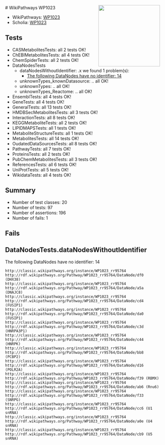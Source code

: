 <img style="float: right; width: 200px" src="https://upload.wikimedia.org/wikipedia/commons/thumb/8/83/Wplogo_with_text_500.png/640px-Wplogo_with_text_500.png" />
# WikiPathways WP1023

* WikiPathways: [WP1023](https://wikipathways.org/pathways/WP1023)
* Scholia: [WP1023](https://scholia.toolforge.org/wikipathways/WP1023)
## Tests
* CASMetabolitesTests: all 2 tests OK!
* ChEBIMetabolitesTests: all 4 tests OK!
* ChemSpiderTests: all 2 tests OK!
* DataNodesTests
    * dataNodesWithoutIdentifier: .x we found 1 problem(s):
        * [The following DataNodes have no identifier: 14](#8792c494)
    * unknownTypes_knownDatasource: .. all OK!
    * unknownTypes: .. all OK!
    * unknownTypes_Reactome: .. all OK!
* EnsemblTests: all 4 tests OK!
* GeneTests: all 4 tests OK!
* GeneralTests: all 13 tests OK!
* HMDBSecMetabolitesTests: all 3 tests OK!
* InteractionTests: all 8 tests OK!
* KEGGMetaboliteTests: all 2 tests OK!
* LIPIDMAPSTests: all 1 tests OK!
* MetaboliteStructureTests: all 1 tests OK!
* MetabolitesTests: all 14 tests OK!
* OudatedDataSourcesTests: all 8 tests OK!
* PathwayTests: all 7 tests OK!
* ProteinsTests: all 2 tests OK!
* PubChemMetabolitesTests: all 3 tests OK!
* ReferencesTests: all 6 tests OK!
* UniProtTests: all 5 tests OK!
* WikidataTests: all 4 tests OK!


## Summary

* Number of test classes: 20
* Number of tests: 97
* Number of assertions: 196
* Number of fails: 1

## Fails

<a name="8792c494" />

## DataNodesTests.dataNodesWithoutIdentifier

The following DataNodes have no identifier: 14
```
http://classic.wikipathways.org/instance/WP1023_rr95764 http://rdf.wikipathways.org/Pathway/WP1023_rr95764/DataNode/df0 (DHX38)
http://classic.wikipathways.org/instance/WP1023_rr95764 http://rdf.wikipathways.org/Pathway/WP1023_rr95764/DataNode/a5a (DNAJC8)
http://classic.wikipathways.org/instance/WP1023_rr95764 http://rdf.wikipathways.org/Pathway/WP1023_rr95764/DataNode/cd4 (FUSIP1)
http://classic.wikipathways.org/instance/WP1023_rr95764 http://rdf.wikipathways.org/Pathway/WP1023_rr95764/DataNode/da0 (FUSIP1)
http://classic.wikipathways.org/instance/WP1023_rr95764 http://rdf.wikipathways.org/Pathway/WP1023_rr95764/DataNode/c3d (HNRPA3P1)
http://classic.wikipathways.org/instance/WP1023_rr95764 http://rdf.wikipathways.org/Pathway/WP1023_rr95764/DataNode/c44 (HNRPK)
http://classic.wikipathways.org/instance/WP1023_rr95764 http://rdf.wikipathways.org/Pathway/WP1023_rr95764/DataNode/bb8 (PCBP2)
http://classic.wikipathways.org/instance/WP1023_rr95764 http://rdf.wikipathways.org/Pathway/WP1023_rr95764/DataNode/d16 (POLR2A)
http://classic.wikipathways.org/instance/WP1023_rr95764 http://rdf.wikipathways.org/Pathway/WP1023_rr95764/DataNode/f39 (RBMX)
http://classic.wikipathways.org/instance/WP1023_rr95764 http://rdf.wikipathways.org/Pathway/WP1023_rr95764/DataNode/ab6 (Rnu6)
http://classic.wikipathways.org/instance/WP1023_rr95764 http://rdf.wikipathways.org/Pathway/WP1023_rr95764/DataNode/f33 (SNRPG)
http://classic.wikipathways.org/instance/WP1023_rr95764 http://rdf.wikipathways.org/Pathway/WP1023_rr95764/DataNode/cc6 (U1 snRNA)
http://classic.wikipathways.org/instance/WP1023_rr95764 http://rdf.wikipathways.org/Pathway/WP1023_rr95764/DataNode/a0e (U4 snRNA)
http://classic.wikipathways.org/instance/WP1023_rr95764 http://rdf.wikipathways.org/Pathway/WP1023_rr95764/DataNode/cb9 (U5 snRNA)
```

